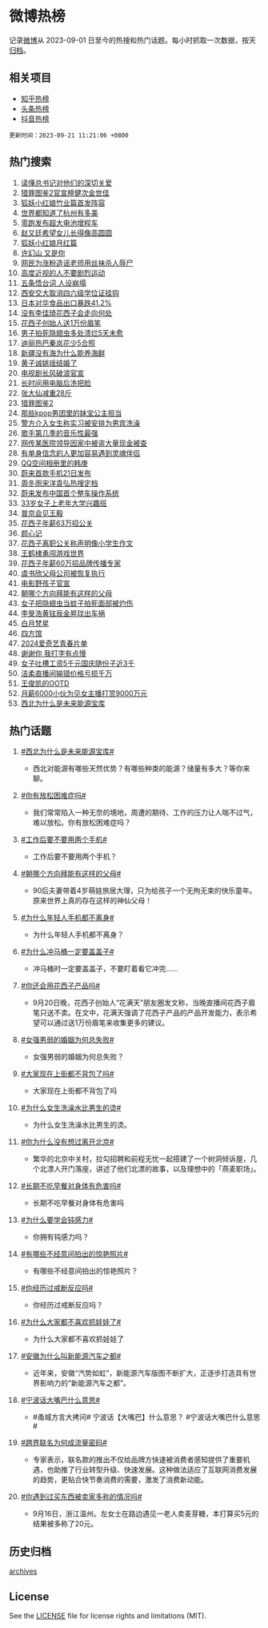 # 微博热榜

记录[微博](https://www.weibo.com)从 2023-09-01 日至今的热搜和热门话题。每小时抓取一次数据，按天[归档](archives)。

## 相关项目

- [知乎热榜](https://github.com/hotarchive/zhihu)
- [头条热榜](https://github.com/hotarchive/toutiao)
- [抖音热榜](https://github.com/hotarchive/douyin)


`更新时间：2023-09-21 11:21:06 +0800`

## 热门搜索

1. [读懂总书记对他们的深切关爱](https://m.weibo.cn/search?containerid=100103type%3D1%26t%3D10%26q%3D%23%E8%AF%BB%E6%87%82%E6%80%BB%E4%B9%A6%E8%AE%B0%E5%AF%B9%E4%BB%96%E4%BB%AC%E7%9A%84%E6%B7%B1%E5%88%87%E5%85%B3%E7%88%B1%23&stream_entry_id=51&isnewpage=1&extparam=seat%3D1%26c_type%3D51%26filter_type%3Drealtimehot%26pos%3D0%26stream_entry_id%3D51%26q%3D%2523%25E8%25AF%25BB%25E6%2587%2582%25E6%2580%25BB%25E4%25B9%25A6%25E8%25AE%25B0%25E5%25AF%25B9%25E4%25BB%2596%25E4%25BB%25AC%25E7%259A%2584%25E6%25B7%25B1%25E5%2588%2587%25E5%2585%25B3%25E7%2588%25B1%2523%26dgr%3D0%26cate%3D10103%26display_time%3D1695266465%26pre_seqid%3D16952664652370639509)
1. [猎罪图鉴2官宣檀健次金世佳](https://m.weibo.cn/search?containerid=100103type%3D1%26t%3D10%26q%3D%23%E7%8C%8E%E7%BD%AA%E5%9B%BE%E9%89%B42%E5%AE%98%E5%AE%A3%E6%AA%80%E5%81%A5%E6%AC%A1%E9%87%91%E4%B8%96%E4%BD%B3%23&stream_entry_id=31&isnewpage=1&extparam=seat%3D1%26c_type%3D31%26flag%3D1%26pos%3D0%26cate%3D5001%26q%3D%2523%25E7%258C%258E%25E7%25BD%25AA%25E5%259B%25BE%25E9%2589%25B42%25E5%25AE%2598%25E5%25AE%25A3%25E6%25AA%2580%25E5%2581%25A5%25E6%25AC%25A1%25E9%2587%2591%25E4%25B8%2596%25E4%25BD%25B3%2523%26dgr%3D0%26realpos%3D1%26lcate%3D5001%26stream_entry_id%3D31%26band_rank%3D1%26filter_type%3Drealtimehot%26display_time%3D1695266465%26pre_seqid%3D16952664652370639509)
1. [狐妖小红娘竹业篇首发阵容](https://m.weibo.cn/search?containerid=100103type%3D1%26t%3D10%26q%3D%23%E7%8B%90%E5%A6%96%E5%B0%8F%E7%BA%A2%E5%A8%98%E7%AB%B9%E4%B8%9A%E7%AF%87%E9%A6%96%E5%8F%91%E9%98%B5%E5%AE%B9%23&stream_entry_id=31&isnewpage=1&extparam=seat%3D1%26c_type%3D31%26flag%3D1%26pos%3D1%26cate%3D5001%26q%3D%2523%25E7%258B%2590%25E5%25A6%2596%25E5%25B0%258F%25E7%25BA%25A2%25E5%25A8%2598%25E7%25AB%25B9%25E4%25B8%259A%25E7%25AF%2587%25E9%25A6%2596%25E5%258F%2591%25E9%2598%25B5%25E5%25AE%25B9%2523%26dgr%3D0%26realpos%3D2%26lcate%3D5001%26stream_entry_id%3D31%26band_rank%3D2%26filter_type%3Drealtimehot%26display_time%3D1695266465%26pre_seqid%3D16952664652370639509)
1. [世界都知道了杭州有多美](https://m.weibo.cn/search?containerid=100103type%3D1%26t%3D10%26q%3D%23%E4%B8%96%E7%95%8C%E9%83%BD%E7%9F%A5%E9%81%93%E4%BA%86%E6%9D%AD%E5%B7%9E%E6%9C%89%E5%A4%9A%E7%BE%8E%23&stream_entry_id=31&isnewpage=1&extparam=seat%3D1%26c_type%3D31%26flag%3D0%26pos%3D2%26cate%3D5001%26q%3D%2523%25E4%25B8%2596%25E7%2595%258C%25E9%2583%25BD%25E7%259F%25A5%25E9%2581%2593%25E4%25BA%2586%25E6%259D%25AD%25E5%25B7%259E%25E6%259C%2589%25E5%25A4%259A%25E7%25BE%258E%2523%26dgr%3D0%26realpos%3D3%26lcate%3D5001%26stream_entry_id%3D31%26band_rank%3D3%26filter_type%3Drealtimehot%26display_time%3D1695266465%26pre_seqid%3D16952664652370639509)
1. [零跑发布超大电池增程车](https://m.weibo.cn/search?containerid=100103type%3D1%26t%3D10%26q%3D%23%E9%9B%B6%E8%B7%91%E5%8F%91%E5%B8%83%E8%B6%85%E5%A4%A7%E7%94%B5%E6%B1%A0%E5%A2%9E%E7%A8%8B%E8%BD%A6%23&stream_entry_id=31&isnewpage=1&extparam=seat%3D1%26c_type%3D31%26filter_type%3Drealtimehot%26pos%3D3%26cate%3D5001%26q%3D%2523%25E9%259B%25B6%25E8%25B7%2591%25E5%258F%2591%25E5%25B8%2583%25E8%25B6%2585%25E5%25A4%25A7%25E7%2594%25B5%25E6%25B1%25A0%25E5%25A2%259E%25E7%25A8%258B%25E8%25BD%25A6%2523%26dgr%3D0%26adid%3D204395%26is_ad_pos%3D1%26topic_ad%3D1%26stream_entry_id%3D31%26band_rank%3D4%26lcate%3D5001%26display_time%3D1695266465%26pre_seqid%3D16952664652370639509)
1. [赵又廷希望女儿长得像高圆圆](https://m.weibo.cn/search?containerid=100103type%3D1%26t%3D10%26q%3D%23%E8%B5%B5%E5%8F%88%E5%BB%B7%E5%B8%8C%E6%9C%9B%E5%A5%B3%E5%84%BF%E9%95%BF%E5%BE%97%E5%83%8F%E9%AB%98%E5%9C%86%E5%9C%86%23&stream_entry_id=31&isnewpage=1&extparam=seat%3D1%26c_type%3D31%26flag%3D2%26pos%3D4%26cate%3D5001%26q%3D%2523%25E8%25B5%25B5%25E5%258F%2588%25E5%25BB%25B7%25E5%25B8%258C%25E6%259C%259B%25E5%25A5%25B3%25E5%2584%25BF%25E9%2595%25BF%25E5%25BE%2597%25E5%2583%258F%25E9%25AB%2598%25E5%259C%2586%25E5%259C%2586%2523%26dgr%3D0%26realpos%3D4%26lcate%3D5001%26stream_entry_id%3D31%26band_rank%3D4%26filter_type%3Drealtimehot%26display_time%3D1695266465%26pre_seqid%3D16952664652370639509)
1. [狐妖小红娘月红篇](https://m.weibo.cn/search?containerid=100103type%3D1%26t%3D10%26q%3D%E7%8B%90%E5%A6%96%E5%B0%8F%E7%BA%A2%E5%A8%98%E6%9C%88%E7%BA%A2%E7%AF%87&stream_entry_id=31&isnewpage=1&extparam=seat%3D1%26c_type%3D31%26flag%3D1%26pos%3D5%26cate%3D5001%26q%3D%25E7%258B%2590%25E5%25A6%2596%25E5%25B0%258F%25E7%25BA%25A2%25E5%25A8%2598%25E6%259C%2588%25E7%25BA%25A2%25E7%25AF%2587%26dgr%3D0%26realpos%3D5%26lcate%3D5001%26stream_entry_id%3D31%26band_rank%3D5%26filter_type%3Drealtimehot%26display_time%3D1695266465%26pre_seqid%3D16952664652370639509)
1. [许幻山 又是你](https://m.weibo.cn/search?containerid=100103type%3D1%26t%3D10%26q%3D%E8%AE%B8%E5%B9%BB%E5%B1%B1+%E5%8F%88%E6%98%AF%E4%BD%A0&stream_entry_id=31&isnewpage=1&extparam=seat%3D1%26c_type%3D31%26flag%3D2%26pos%3D6%26cate%3D5001%26q%3D%25E8%25AE%25B8%25E5%25B9%25BB%25E5%25B1%25B1%2520%25E5%258F%2588%25E6%2598%25AF%25E4%25BD%25A0%26dgr%3D0%26realpos%3D6%26lcate%3D5001%26stream_entry_id%3D31%26band_rank%3D6%26filter_type%3Drealtimehot%26display_time%3D1695266465%26pre_seqid%3D16952664652370639509)
1. [网民为涨粉造谣老师用丝袜杀人辱尸](https://m.weibo.cn/search?containerid=100103type%3D1%26t%3D10%26q%3D%23%E7%BD%91%E6%B0%91%E4%B8%BA%E6%B6%A8%E7%B2%89%E9%80%A0%E8%B0%A3%E8%80%81%E5%B8%88%E7%94%A8%E4%B8%9D%E8%A2%9C%E6%9D%80%E4%BA%BA%E8%BE%B1%E5%B0%B8%23&stream_entry_id=31&isnewpage=1&extparam=seat%3D1%26c_type%3D31%26filter_type%3Drealtimehot%26pos%3D7%26cate%3D5001%26q%3D%2523%25E7%25BD%2591%25E6%25B0%2591%25E4%25B8%25BA%25E6%25B6%25A8%25E7%25B2%2589%25E9%2580%25A0%25E8%25B0%25A3%25E8%2580%2581%25E5%25B8%2588%25E7%2594%25A8%25E4%25B8%259D%25E8%25A2%259C%25E6%259D%2580%25E4%25BA%25BA%25E8%25BE%25B1%25E5%25B0%25B8%2523%26dgr%3D0%26adid%3D204477%26is_ad_pos%3D1%26stream_entry_id%3D31%26band_rank%3D7%26lcate%3D5001%26display_time%3D1695266465%26pre_seqid%3D16952664652370639509)
1. [高度近视的人不要剧烈运动](https://m.weibo.cn/search?containerid=100103type%3D1%26t%3D10%26q%3D%23%E9%AB%98%E5%BA%A6%E8%BF%91%E8%A7%86%E7%9A%84%E4%BA%BA%E4%B8%8D%E8%A6%81%E5%89%A7%E7%83%88%E8%BF%90%E5%8A%A8%23&stream_entry_id=31&isnewpage=1&extparam=seat%3D1%26c_type%3D31%26flag%3D0%26pos%3D8%26cate%3D5001%26q%3D%2523%25E9%25AB%2598%25E5%25BA%25A6%25E8%25BF%2591%25E8%25A7%2586%25E7%259A%2584%25E4%25BA%25BA%25E4%25B8%258D%25E8%25A6%2581%25E5%2589%25A7%25E7%2583%2588%25E8%25BF%2590%25E5%258A%25A8%2523%26dgr%3D0%26realpos%3D7%26lcate%3D5001%26stream_entry_id%3D31%26band_rank%3D7%26filter_type%3Drealtimehot%26display_time%3D1695266465%26pre_seqid%3D16952664652370639509)
1. [五条悟台词 人设崩塌](https://m.weibo.cn/search?containerid=100103type%3D1%26t%3D10%26q%3D%E4%BA%94%E6%9D%A1%E6%82%9F%E5%8F%B0%E8%AF%8D+%E4%BA%BA%E8%AE%BE%E5%B4%A9%E5%A1%8C&stream_entry_id=31&isnewpage=1&extparam=seat%3D1%26c_type%3D31%26flag%3D1%26pos%3D9%26cate%3D5001%26q%3D%25E4%25BA%2594%25E6%259D%25A1%25E6%2582%259F%25E5%258F%25B0%25E8%25AF%258D%2520%25E4%25BA%25BA%25E8%25AE%25BE%25E5%25B4%25A9%25E5%25A1%258C%26dgr%3D0%26realpos%3D8%26lcate%3D5001%26stream_entry_id%3D31%26band_rank%3D8%26filter_type%3Drealtimehot%26display_time%3D1695266465%26pre_seqid%3D16952664652370639509)
1. [西安交大取消四六级学位证挂钩](https://m.weibo.cn/search?containerid=100103type%3D1%26t%3D10%26q%3D%23%E8%A5%BF%E5%AE%89%E4%BA%A4%E5%A4%A7%E5%8F%96%E6%B6%88%E5%9B%9B%E5%85%AD%E7%BA%A7%E5%AD%A6%E4%BD%8D%E8%AF%81%E6%8C%82%E9%92%A9%23&stream_entry_id=31&isnewpage=1&extparam=seat%3D1%26c_type%3D31%26flag%3D2%26pos%3D10%26cate%3D5001%26q%3D%2523%25E8%25A5%25BF%25E5%25AE%2589%25E4%25BA%25A4%25E5%25A4%25A7%25E5%258F%2596%25E6%25B6%2588%25E5%259B%259B%25E5%2585%25AD%25E7%25BA%25A7%25E5%25AD%25A6%25E4%25BD%258D%25E8%25AF%2581%25E6%258C%2582%25E9%2592%25A9%2523%26dgr%3D0%26realpos%3D9%26lcate%3D5001%26stream_entry_id%3D31%26band_rank%3D9%26filter_type%3Drealtimehot%26display_time%3D1695266465%26pre_seqid%3D16952664652370639509)
1. [日本对华食品出口暴跌41.2%](https://m.weibo.cn/search?containerid=100103type%3D1%26t%3D10%26q%3D%23%E6%97%A5%E6%9C%AC%E5%AF%B9%E5%8D%8E%E9%A3%9F%E5%93%81%E5%87%BA%E5%8F%A3%E6%9A%B4%E8%B7%8C41.2%25%23&stream_entry_id=31&isnewpage=1&extparam=seat%3D1%26c_type%3D31%26flag%3D0%26pos%3D11%26cate%3D5001%26q%3D%2523%25E6%2597%25A5%25E6%259C%25AC%25E5%25AF%25B9%25E5%258D%258E%25E9%25A3%259F%25E5%2593%2581%25E5%2587%25BA%25E5%258F%25A3%25E6%259A%25B4%25E8%25B7%258C41.2%2525%2523%26dgr%3D0%26realpos%3D10%26lcate%3D5001%26stream_entry_id%3D31%26band_rank%3D10%26filter_type%3Drealtimehot%26display_time%3D1695266465%26pre_seqid%3D16952664652370639509)
1. [没有李佳琦花西子会走向何处](https://m.weibo.cn/search?containerid=100103type%3D1%26t%3D10%26q%3D%23%E6%B2%A1%E6%9C%89%E6%9D%8E%E4%BD%B3%E7%90%A6%E8%8A%B1%E8%A5%BF%E5%AD%90%E4%BC%9A%E8%B5%B0%E5%90%91%E4%BD%95%E5%A4%84%23&stream_entry_id=31&isnewpage=1&extparam=seat%3D1%26c_type%3D31%26flag%3D1%26pos%3D12%26cate%3D5001%26q%3D%2523%25E6%25B2%25A1%25E6%259C%2589%25E6%259D%258E%25E4%25BD%25B3%25E7%2590%25A6%25E8%258A%25B1%25E8%25A5%25BF%25E5%25AD%2590%25E4%25BC%259A%25E8%25B5%25B0%25E5%2590%2591%25E4%25BD%2595%25E5%25A4%2584%2523%26dgr%3D0%26realpos%3D11%26lcate%3D5001%26stream_entry_id%3D31%26band_rank%3D11%26filter_type%3Drealtimehot%26display_time%3D1695266465%26pre_seqid%3D16952664652370639509)
1. [花西子创始人送1万份眉笔](https://m.weibo.cn/search?containerid=100103type%3D1%26t%3D10%26q%3D%23%E8%8A%B1%E8%A5%BF%E5%AD%90%E5%88%9B%E5%A7%8B%E4%BA%BA%E9%80%811%E4%B8%87%E4%BB%BD%E7%9C%89%E7%AC%94%23&stream_entry_id=31&isnewpage=1&extparam=seat%3D1%26c_type%3D31%26flag%3D2%26pos%3D13%26cate%3D5001%26q%3D%2523%25E8%258A%25B1%25E8%25A5%25BF%25E5%25AD%2590%25E5%2588%259B%25E5%25A7%258B%25E4%25BA%25BA%25E9%2580%25811%25E4%25B8%2587%25E4%25BB%25BD%25E7%259C%2589%25E7%25AC%2594%2523%26dgr%3D0%26realpos%3D12%26lcate%3D5001%26stream_entry_id%3D31%26band_rank%3D12%26filter_type%3Drealtimehot%26display_time%3D1695266465%26pre_seqid%3D16952664652370639509)
1. [男子拍死隐翅虫多处溃烂5天未愈](https://m.weibo.cn/search?containerid=100103type%3D1%26t%3D10%26q%3D%23%E7%94%B7%E5%AD%90%E6%8B%8D%E6%AD%BB%E9%9A%90%E7%BF%85%E8%99%AB%E5%A4%9A%E5%A4%84%E6%BA%83%E7%83%825%E5%A4%A9%E6%9C%AA%E6%84%88%23&stream_entry_id=31&isnewpage=1&extparam=seat%3D1%26c_type%3D31%26flag%3D1%26pos%3D14%26cate%3D5001%26q%3D%2523%25E7%2594%25B7%25E5%25AD%2590%25E6%258B%258D%25E6%25AD%25BB%25E9%259A%2590%25E7%25BF%2585%25E8%2599%25AB%25E5%25A4%259A%25E5%25A4%2584%25E6%25BA%2583%25E7%2583%25825%25E5%25A4%25A9%25E6%259C%25AA%25E6%2584%2588%2523%26dgr%3D0%26realpos%3D13%26lcate%3D5001%26stream_entry_id%3D31%26band_rank%3D13%26filter_type%3Drealtimehot%26display_time%3D1695266465%26pre_seqid%3D16952664652370639509)
1. [迪丽热巴秦岚花少5合照](https://m.weibo.cn/search?containerid=100103type%3D1%26t%3D10%26q%3D%23%E8%BF%AA%E4%B8%BD%E7%83%AD%E5%B7%B4%E7%A7%A6%E5%B2%9A%E8%8A%B1%E5%B0%915%E5%90%88%E7%85%A7%23&stream_entry_id=31&isnewpage=1&extparam=seat%3D1%26c_type%3D31%26flag%3D1%26pos%3D15%26cate%3D5001%26q%3D%2523%25E8%25BF%25AA%25E4%25B8%25BD%25E7%2583%25AD%25E5%25B7%25B4%25E7%25A7%25A6%25E5%25B2%259A%25E8%258A%25B1%25E5%25B0%25915%25E5%2590%2588%25E7%2585%25A7%2523%26dgr%3D0%26realpos%3D14%26lcate%3D5001%26stream_entry_id%3D31%26band_rank%3D14%26filter_type%3Drealtimehot%26display_time%3D1695266465%26pre_seqid%3D16952664652370639509)
1. [新疆没有海为什么能养海鲜](https://m.weibo.cn/search?containerid=100103type%3D1%26t%3D10%26q%3D%23%E6%96%B0%E7%96%86%E6%B2%A1%E6%9C%89%E6%B5%B7%E4%B8%BA%E4%BB%80%E4%B9%88%E8%83%BD%E5%85%BB%E6%B5%B7%E9%B2%9C%23&stream_entry_id=31&isnewpage=1&extparam=seat%3D1%26c_type%3D31%26flag%3D0%26pos%3D16%26cate%3D5001%26q%3D%2523%25E6%2596%25B0%25E7%2596%2586%25E6%25B2%25A1%25E6%259C%2589%25E6%25B5%25B7%25E4%25B8%25BA%25E4%25BB%2580%25E4%25B9%2588%25E8%2583%25BD%25E5%2585%25BB%25E6%25B5%25B7%25E9%25B2%259C%2523%26dgr%3D0%26realpos%3D15%26lcate%3D5001%26stream_entry_id%3D31%26band_rank%3D15%26filter_type%3Drealtimehot%26display_time%3D1695266465%26pre_seqid%3D16952664652370639509)
1. [黄子诚姚瑶结婚了](https://m.weibo.cn/search?containerid=100103type%3D1%26t%3D10%26q%3D%23%E9%BB%84%E5%AD%90%E8%AF%9A%E5%A7%9A%E7%91%B6%E7%BB%93%E5%A9%9A%E4%BA%86%23&stream_entry_id=31&isnewpage=1&extparam=seat%3D1%26c_type%3D31%26flag%3D1%26pos%3D17%26cate%3D5001%26q%3D%2523%25E9%25BB%2584%25E5%25AD%2590%25E8%25AF%259A%25E5%25A7%259A%25E7%2591%25B6%25E7%25BB%2593%25E5%25A9%259A%25E4%25BA%2586%2523%26dgr%3D0%26realpos%3D16%26lcate%3D5001%26stream_entry_id%3D31%26band_rank%3D16%26filter_type%3Drealtimehot%26display_time%3D1695266465%26pre_seqid%3D16952664652370639509)
1. [电视剧长风破浪官宣](https://m.weibo.cn/search?containerid=100103type%3D1%26t%3D10%26q%3D%23%E7%94%B5%E8%A7%86%E5%89%A7%E9%95%BF%E9%A3%8E%E7%A0%B4%E6%B5%AA%E5%AE%98%E5%AE%A3%23&stream_entry_id=31&isnewpage=1&extparam=seat%3D1%26c_type%3D31%26flag%3D1%26pos%3D18%26cate%3D5001%26q%3D%2523%25E7%2594%25B5%25E8%25A7%2586%25E5%2589%25A7%25E9%2595%25BF%25E9%25A3%258E%25E7%25A0%25B4%25E6%25B5%25AA%25E5%25AE%2598%25E5%25AE%25A3%2523%26dgr%3D0%26realpos%3D17%26lcate%3D5001%26stream_entry_id%3D31%26band_rank%3D17%26filter_type%3Drealtimehot%26display_time%3D1695266465%26pre_seqid%3D16952664652370639509)
1. [长时间用电脑后洗把脸](https://m.weibo.cn/search?containerid=100103type%3D1%26t%3D10%26q%3D%23%E9%95%BF%E6%97%B6%E9%97%B4%E7%94%A8%E7%94%B5%E8%84%91%E5%90%8E%E6%B4%97%E6%8A%8A%E8%84%B8%23&stream_entry_id=31&isnewpage=1&extparam=seat%3D1%26c_type%3D31%26flag%3D1%26pos%3D19%26cate%3D5001%26q%3D%2523%25E9%2595%25BF%25E6%2597%25B6%25E9%2597%25B4%25E7%2594%25A8%25E7%2594%25B5%25E8%2584%2591%25E5%2590%258E%25E6%25B4%2597%25E6%258A%258A%25E8%2584%25B8%2523%26dgr%3D0%26realpos%3D18%26lcate%3D5001%26stream_entry_id%3D31%26band_rank%3D18%26filter_type%3Drealtimehot%26display_time%3D1695266465%26pre_seqid%3D16952664652370639509)
1. [张大仙减重28斤](https://m.weibo.cn/search?containerid=100103type%3D1%26t%3D10%26q%3D%E5%BC%A0%E5%A4%A7%E4%BB%99%E5%87%8F%E9%87%8D28%E6%96%A4&stream_entry_id=31&isnewpage=1&extparam=seat%3D1%26c_type%3D31%26flag%3D1%26pos%3D20%26cate%3D5001%26q%3D%25E5%25BC%25A0%25E5%25A4%25A7%25E4%25BB%2599%25E5%2587%258F%25E9%2587%258D28%25E6%2596%25A4%26dgr%3D0%26realpos%3D19%26lcate%3D5001%26stream_entry_id%3D31%26band_rank%3D19%26filter_type%3Drealtimehot%26display_time%3D1695266465%26pre_seqid%3D16952664652370639509)
1. [猎罪图鉴2](https://m.weibo.cn/search?containerid=100103type%3D1%26t%3D10%26q%3D%E7%8C%8E%E7%BD%AA%E5%9B%BE%E9%89%B42&stream_entry_id=31&isnewpage=1&extparam=seat%3D1%26c_type%3D31%26flag%3D1%26pos%3D21%26cate%3D5001%26q%3D%25E7%258C%258E%25E7%25BD%25AA%25E5%259B%25BE%25E9%2589%25B42%26dgr%3D0%26realpos%3D20%26lcate%3D5001%26stream_entry_id%3D31%26band_rank%3D20%26filter_type%3Drealtimehot%26display_time%3D1695266465%26pre_seqid%3D16952664652370639509)
1. [那些kpop男团里的妹宝公主担当](https://m.weibo.cn/search?containerid=100103type%3D1%26t%3D10%26q%3D%E9%82%A3%E4%BA%9Bkpop%E7%94%B7%E5%9B%A2%E9%87%8C%E7%9A%84%E5%A6%B9%E5%AE%9D%E5%85%AC%E4%B8%BB%E6%8B%85%E5%BD%93&stream_entry_id=31&isnewpage=1&extparam=seat%3D1%26c_type%3D31%26flag%3D1%26pos%3D22%26cate%3D5001%26q%3D%25E9%2582%25A3%25E4%25BA%259Bkpop%25E7%2594%25B7%25E5%259B%25A2%25E9%2587%258C%25E7%259A%2584%25E5%25A6%25B9%25E5%25AE%259D%25E5%2585%25AC%25E4%25B8%25BB%25E6%258B%2585%25E5%25BD%2593%26dgr%3D0%26realpos%3D21%26lcate%3D5001%26stream_entry_id%3D31%26band_rank%3D21%26filter_type%3Drealtimehot%26display_time%3D1695266465%26pre_seqid%3D16952664652370639509)
1. [警方介入女生称实习被安排为男宾洗澡](https://m.weibo.cn/search?containerid=100103type%3D1%26t%3D10%26q%3D%23%E8%AD%A6%E6%96%B9%E4%BB%8B%E5%85%A5%E5%A5%B3%E7%94%9F%E7%A7%B0%E5%AE%9E%E4%B9%A0%E8%A2%AB%E5%AE%89%E6%8E%92%E4%B8%BA%E7%94%B7%E5%AE%BE%E6%B4%97%E6%BE%A1%23&stream_entry_id=31&isnewpage=1&extparam=seat%3D1%26c_type%3D31%26flag%3D0%26pos%3D23%26cate%3D5001%26q%3D%2523%25E8%25AD%25A6%25E6%2596%25B9%25E4%25BB%258B%25E5%2585%25A5%25E5%25A5%25B3%25E7%2594%259F%25E7%25A7%25B0%25E5%25AE%259E%25E4%25B9%25A0%25E8%25A2%25AB%25E5%25AE%2589%25E6%258E%2592%25E4%25B8%25BA%25E7%2594%25B7%25E5%25AE%25BE%25E6%25B4%2597%25E6%25BE%25A1%2523%26dgr%3D0%26realpos%3D22%26lcate%3D5001%26stream_entry_id%3D31%26band_rank%3D22%26filter_type%3Drealtimehot%26display_time%3D1695266465%26pre_seqid%3D16952664652370639509)
1. [歌手第几季的音乐性最强](https://m.weibo.cn/search?containerid=100103type%3D1%26t%3D10%26q%3D%E6%AD%8C%E6%89%8B%E7%AC%AC%E5%87%A0%E5%AD%A3%E7%9A%84%E9%9F%B3%E4%B9%90%E6%80%A7%E6%9C%80%E5%BC%BA&stream_entry_id=31&isnewpage=1&extparam=seat%3D1%26c_type%3D31%26flag%3D1%26pos%3D24%26cate%3D5001%26q%3D%25E6%25AD%258C%25E6%2589%258B%25E7%25AC%25AC%25E5%2587%25A0%25E5%25AD%25A3%25E7%259A%2584%25E9%259F%25B3%25E4%25B9%2590%25E6%2580%25A7%25E6%259C%2580%25E5%25BC%25BA%26dgr%3D0%26realpos%3D23%26lcate%3D5001%26stream_entry_id%3D31%26band_rank%3D23%26filter_type%3Drealtimehot%26display_time%3D1695266465%26pre_seqid%3D16952664652370639509)
1. [网传某医院领导因家中被盗大量现金被查](https://m.weibo.cn/search?containerid=100103type%3D1%26t%3D10%26q%3D%23%E7%BD%91%E4%BC%A0%E6%9F%90%E5%8C%BB%E9%99%A2%E9%A2%86%E5%AF%BC%E5%9B%A0%E5%AE%B6%E4%B8%AD%E8%A2%AB%E7%9B%97%E5%A4%A7%E9%87%8F%E7%8E%B0%E9%87%91%E8%A2%AB%E6%9F%A5%23&stream_entry_id=31&isnewpage=1&extparam=seat%3D1%26c_type%3D31%26flag%3D1%26pos%3D25%26cate%3D5001%26q%3D%2523%25E7%25BD%2591%25E4%25BC%25A0%25E6%259F%2590%25E5%258C%25BB%25E9%2599%25A2%25E9%25A2%2586%25E5%25AF%25BC%25E5%259B%25A0%25E5%25AE%25B6%25E4%25B8%25AD%25E8%25A2%25AB%25E7%259B%2597%25E5%25A4%25A7%25E9%2587%258F%25E7%258E%25B0%25E9%2587%2591%25E8%25A2%25AB%25E6%259F%25A5%2523%26dgr%3D0%26realpos%3D24%26lcate%3D5001%26stream_entry_id%3D31%26band_rank%3D24%26filter_type%3Drealtimehot%26display_time%3D1695266465%26pre_seqid%3D16952664652370639509)
1. [有单身信念的人更加容易遇到灵魂伴侣](https://m.weibo.cn/search?containerid=100103type%3D1%26t%3D10%26q%3D%23%E6%9C%89%E5%8D%95%E8%BA%AB%E4%BF%A1%E5%BF%B5%E7%9A%84%E4%BA%BA%E6%9B%B4%E5%8A%A0%E5%AE%B9%E6%98%93%E9%81%87%E5%88%B0%E7%81%B5%E9%AD%82%E4%BC%B4%E4%BE%A3%23&stream_entry_id=31&isnewpage=1&extparam=seat%3D1%26c_type%3D31%26flag%3D1%26pos%3D26%26cate%3D5001%26q%3D%2523%25E6%259C%2589%25E5%258D%2595%25E8%25BA%25AB%25E4%25BF%25A1%25E5%25BF%25B5%25E7%259A%2584%25E4%25BA%25BA%25E6%259B%25B4%25E5%258A%25A0%25E5%25AE%25B9%25E6%2598%2593%25E9%2581%2587%25E5%2588%25B0%25E7%2581%25B5%25E9%25AD%2582%25E4%25BC%25B4%25E4%25BE%25A3%2523%26dgr%3D0%26realpos%3D25%26lcate%3D5001%26stream_entry_id%3D31%26band_rank%3D25%26filter_type%3Drealtimehot%26display_time%3D1695266465%26pre_seqid%3D16952664652370639509)
1. [QQ空间相册里的韩庚](https://m.weibo.cn/search?containerid=100103type%3D1%26t%3D10%26q%3D%23QQ%E7%A9%BA%E9%97%B4%E7%9B%B8%E5%86%8C%E9%87%8C%E7%9A%84%E9%9F%A9%E5%BA%9A%23&stream_entry_id=31&isnewpage=1&extparam=seat%3D1%26c_type%3D31%26flag%3D1%26pos%3D27%26cate%3D5001%26q%3D%2523QQ%25E7%25A9%25BA%25E9%2597%25B4%25E7%259B%25B8%25E5%2586%258C%25E9%2587%258C%25E7%259A%2584%25E9%259F%25A9%25E5%25BA%259A%2523%26dgr%3D0%26realpos%3D26%26lcate%3D5001%26stream_entry_id%3D31%26band_rank%3D26%26filter_type%3Drealtimehot%26display_time%3D1695266465%26pre_seqid%3D16952664652370639509)
1. [蔚来首款手机21日发布](https://m.weibo.cn/search?containerid=100103type%3D1%26t%3D10%26q%3D%23%E8%94%9A%E6%9D%A5%E9%A6%96%E6%AC%BE%E6%89%8B%E6%9C%BA21%E6%97%A5%E5%8F%91%E5%B8%83%23&stream_entry_id=31&isnewpage=1&extparam=seat%3D1%26c_type%3D31%26flag%3D1%26pos%3D28%26cate%3D5001%26q%3D%2523%25E8%2594%259A%25E6%259D%25A5%25E9%25A6%2596%25E6%25AC%25BE%25E6%2589%258B%25E6%259C%25BA21%25E6%2597%25A5%25E5%258F%2591%25E5%25B8%2583%2523%26dgr%3D0%26realpos%3D27%26lcate%3D5001%26stream_entry_id%3D31%26band_rank%3D27%26filter_type%3Drealtimehot%26display_time%3D1695266465%26pre_seqid%3D16952664652370639509)
1. [周冬雨宋洋袁弘热搜定档](https://m.weibo.cn/search?containerid=100103type%3D1%26t%3D10%26q%3D%23%E5%91%A8%E5%86%AC%E9%9B%A8%E5%AE%8B%E6%B4%8B%E8%A2%81%E5%BC%98%E7%83%AD%E6%90%9C%E5%AE%9A%E6%A1%A3%23&stream_entry_id=31&isnewpage=1&extparam=seat%3D1%26c_type%3D31%26flag%3D1%26pos%3D29%26cate%3D5001%26q%3D%2523%25E5%2591%25A8%25E5%2586%25AC%25E9%259B%25A8%25E5%25AE%258B%25E6%25B4%258B%25E8%25A2%2581%25E5%25BC%2598%25E7%2583%25AD%25E6%2590%259C%25E5%25AE%259A%25E6%25A1%25A3%2523%26dgr%3D0%26realpos%3D28%26lcate%3D5001%26stream_entry_id%3D31%26band_rank%3D28%26filter_type%3Drealtimehot%26display_time%3D1695266465%26pre_seqid%3D16952664652370639509)
1. [蔚来发布中国首个整车操作系统](https://m.weibo.cn/search?containerid=100103type%3D1%26t%3D10%26q%3D%23%E8%94%9A%E6%9D%A5%E5%8F%91%E5%B8%83%E4%B8%AD%E5%9B%BD%E9%A6%96%E4%B8%AA%E6%95%B4%E8%BD%A6%E6%93%8D%E4%BD%9C%E7%B3%BB%E7%BB%9F%23&stream_entry_id=31&isnewpage=1&extparam=seat%3D1%26c_type%3D31%26flag%3D0%26pos%3D30%26cate%3D5001%26q%3D%2523%25E8%2594%259A%25E6%259D%25A5%25E5%258F%2591%25E5%25B8%2583%25E4%25B8%25AD%25E5%259B%25BD%25E9%25A6%2596%25E4%25B8%25AA%25E6%2595%25B4%25E8%25BD%25A6%25E6%2593%258D%25E4%25BD%259C%25E7%25B3%25BB%25E7%25BB%259F%2523%26dgr%3D0%26adid%3D204479%26realpos%3D29%26lcate%3D5001%26stream_entry_id%3D31%26band_rank%3D29%26filter_type%3Drealtimehot%26display_time%3D1695266465%26pre_seqid%3D16952664652370639509)
1. [33岁女子上老年大学兴趣班](https://m.weibo.cn/search?containerid=100103type%3D1%26t%3D10%26q%3D%2333%E5%B2%81%E5%A5%B3%E5%AD%90%E4%B8%8A%E8%80%81%E5%B9%B4%E5%A4%A7%E5%AD%A6%E5%85%B4%E8%B6%A3%E7%8F%AD%23&stream_entry_id=31&isnewpage=1&extparam=seat%3D1%26c_type%3D31%26flag%3D32768%26pos%3D31%26cate%3D5001%26q%3D%252333%25E5%25B2%2581%25E5%25A5%25B3%25E5%25AD%2590%25E4%25B8%258A%25E8%2580%2581%25E5%25B9%25B4%25E5%25A4%25A7%25E5%25AD%25A6%25E5%2585%25B4%25E8%25B6%25A3%25E7%258F%25AD%2523%26dgr%3D0%26realpos%3D30%26lcate%3D5001%26stream_entry_id%3D31%26band_rank%3D30%26filter_type%3Drealtimehot%26display_time%3D1695266465%26pre_seqid%3D16952664652370639509)
1. [普京会见王毅](https://m.weibo.cn/search?containerid=100103type%3D1%26t%3D10%26q%3D%23%E6%99%AE%E4%BA%AC%E4%BC%9A%E8%A7%81%E7%8E%8B%E6%AF%85%23&stream_entry_id=31&isnewpage=1&extparam=seat%3D1%26c_type%3D31%26flag%3D0%26pos%3D32%26cate%3D5001%26q%3D%2523%25E6%2599%25AE%25E4%25BA%25AC%25E4%25BC%259A%25E8%25A7%2581%25E7%258E%258B%25E6%25AF%2585%2523%26dgr%3D0%26realpos%3D31%26lcate%3D5001%26stream_entry_id%3D31%26band_rank%3D31%26filter_type%3Drealtimehot%26display_time%3D1695266465%26pre_seqid%3D16952664652370639509)
1. [花西子年薪63万招公关](https://m.weibo.cn/search?containerid=100103type%3D1%26t%3D10%26q%3D%23%E8%8A%B1%E8%A5%BF%E5%AD%90%E5%B9%B4%E8%96%AA63%E4%B8%87%E6%8B%9B%E5%85%AC%E5%85%B3%23&stream_entry_id=31&isnewpage=1&extparam=seat%3D1%26c_type%3D31%26flag%3D0%26pos%3D33%26cate%3D5001%26q%3D%2523%25E8%258A%25B1%25E8%25A5%25BF%25E5%25AD%2590%25E5%25B9%25B4%25E8%2596%25AA63%25E4%25B8%2587%25E6%258B%259B%25E5%2585%25AC%25E5%2585%25B3%2523%26dgr%3D0%26realpos%3D32%26lcate%3D5001%26stream_entry_id%3D31%26band_rank%3D32%26filter_type%3Drealtimehot%26display_time%3D1695266465%26pre_seqid%3D16952664652370639509)
1. [颜心记](https://m.weibo.cn/search?containerid=100103type%3D1%26t%3D10%26q%3D%E9%A2%9C%E5%BF%83%E8%AE%B0&stream_entry_id=31&isnewpage=1&extparam=seat%3D1%26c_type%3D31%26flag%3D1%26pos%3D34%26cate%3D5001%26q%3D%25E9%25A2%259C%25E5%25BF%2583%25E8%25AE%25B0%26dgr%3D0%26realpos%3D33%26lcate%3D5001%26stream_entry_id%3D31%26band_rank%3D33%26filter_type%3Drealtimehot%26display_time%3D1695266465%26pre_seqid%3D16952664652370639509)
1. [花西子离职公关称声明像小学生作文](https://m.weibo.cn/search?containerid=100103type%3D1%26t%3D10%26q%3D%23%E8%8A%B1%E8%A5%BF%E5%AD%90%E7%A6%BB%E8%81%8C%E5%85%AC%E5%85%B3%E7%A7%B0%E5%A3%B0%E6%98%8E%E5%83%8F%E5%B0%8F%E5%AD%A6%E7%94%9F%E4%BD%9C%E6%96%87%23&stream_entry_id=31&isnewpage=1&extparam=seat%3D1%26c_type%3D31%26flag%3D0%26pos%3D35%26cate%3D5001%26q%3D%2523%25E8%258A%25B1%25E8%25A5%25BF%25E5%25AD%2590%25E7%25A6%25BB%25E8%2581%258C%25E5%2585%25AC%25E5%2585%25B3%25E7%25A7%25B0%25E5%25A3%25B0%25E6%2598%258E%25E5%2583%258F%25E5%25B0%258F%25E5%25AD%25A6%25E7%2594%259F%25E4%25BD%259C%25E6%2596%2587%2523%26dgr%3D0%26realpos%3D34%26lcate%3D5001%26stream_entry_id%3D31%26band_rank%3D34%26filter_type%3Drealtimehot%26display_time%3D1695266465%26pre_seqid%3D16952664652370639509)
1. [王鹤棣勇闯游戏世界](https://m.weibo.cn/search?containerid=100103type%3D1%26t%3D10%26q%3D%23%E7%8E%8B%E9%B9%A4%E6%A3%A3%E5%8B%87%E9%97%AF%E6%B8%B8%E6%88%8F%E4%B8%96%E7%95%8C%23&stream_entry_id=31&isnewpage=1&extparam=seat%3D1%26c_type%3D31%26flag%3D0%26pos%3D36%26cate%3D5001%26q%3D%2523%25E7%258E%258B%25E9%25B9%25A4%25E6%25A3%25A3%25E5%258B%2587%25E9%2597%25AF%25E6%25B8%25B8%25E6%2588%258F%25E4%25B8%2596%25E7%2595%258C%2523%26dgr%3D0%26adid%3D204468%26realpos%3D35%26lcate%3D5001%26stream_entry_id%3D31%26band_rank%3D35%26filter_type%3Drealtimehot%26display_time%3D1695266465%26pre_seqid%3D16952664652370639509)
1. [花西子年薪60万招品牌传播专家](https://m.weibo.cn/search?containerid=100103type%3D1%26t%3D10%26q%3D%23%E8%8A%B1%E8%A5%BF%E5%AD%90%E5%B9%B4%E8%96%AA60%E4%B8%87%E6%8B%9B%E5%93%81%E7%89%8C%E4%BC%A0%E6%92%AD%E4%B8%93%E5%AE%B6%23&stream_entry_id=31&isnewpage=1&extparam=seat%3D1%26c_type%3D31%26flag%3D0%26pos%3D37%26cate%3D5001%26q%3D%2523%25E8%258A%25B1%25E8%25A5%25BF%25E5%25AD%2590%25E5%25B9%25B4%25E8%2596%25AA60%25E4%25B8%2587%25E6%258B%259B%25E5%2593%2581%25E7%2589%258C%25E4%25BC%25A0%25E6%2592%25AD%25E4%25B8%2593%25E5%25AE%25B6%2523%26dgr%3D0%26realpos%3D36%26lcate%3D5001%26stream_entry_id%3D31%26band_rank%3D36%26filter_type%3Drealtimehot%26display_time%3D1695266465%26pre_seqid%3D16952664652370639509)
1. [虞书欣父母公司被恢复执行](https://m.weibo.cn/search?containerid=100103type%3D1%26t%3D10%26q%3D%23%E8%99%9E%E4%B9%A6%E6%AC%A3%E7%88%B6%E6%AF%8D%E5%85%AC%E5%8F%B8%E8%A2%AB%E6%81%A2%E5%A4%8D%E6%89%A7%E8%A1%8C%23&stream_entry_id=31&isnewpage=1&extparam=seat%3D1%26c_type%3D31%26flag%3D0%26pos%3D38%26cate%3D5001%26q%3D%2523%25E8%2599%259E%25E4%25B9%25A6%25E6%25AC%25A3%25E7%2588%25B6%25E6%25AF%258D%25E5%2585%25AC%25E5%258F%25B8%25E8%25A2%25AB%25E6%2581%25A2%25E5%25A4%258D%25E6%2589%25A7%25E8%25A1%258C%2523%26dgr%3D0%26realpos%3D37%26lcate%3D5001%26stream_entry_id%3D31%26band_rank%3D37%26filter_type%3Drealtimehot%26display_time%3D1695266465%26pre_seqid%3D16952664652370639509)
1. [电影野孩子官宣](https://m.weibo.cn/search?containerid=100103type%3D1%26t%3D10%26q%3D%23%E7%94%B5%E5%BD%B1%E9%87%8E%E5%AD%A9%E5%AD%90%E5%AE%98%E5%AE%A3%23&stream_entry_id=31&isnewpage=1&extparam=seat%3D1%26c_type%3D31%26flag%3D0%26pos%3D39%26cate%3D5001%26q%3D%2523%25E7%2594%25B5%25E5%25BD%25B1%25E9%2587%258E%25E5%25AD%25A9%25E5%25AD%2590%25E5%25AE%2598%25E5%25AE%25A3%2523%26dgr%3D0%26realpos%3D38%26lcate%3D5001%26stream_entry_id%3D31%26band_rank%3D38%26filter_type%3Drealtimehot%26display_time%3D1695266465%26pre_seqid%3D16952664652370639509)
1. [朝哪个方向拜能有这样的父母](https://m.weibo.cn/search?containerid=100103type%3D1%26t%3D10%26q%3D%23%E6%9C%9D%E5%93%AA%E4%B8%AA%E6%96%B9%E5%90%91%E6%8B%9C%E8%83%BD%E6%9C%89%E8%BF%99%E6%A0%B7%E7%9A%84%E7%88%B6%E6%AF%8D%23&stream_entry_id=31&isnewpage=1&extparam=seat%3D1%26c_type%3D31%26flag%3D1%26pos%3D40%26cate%3D5001%26q%3D%2523%25E6%259C%259D%25E5%2593%25AA%25E4%25B8%25AA%25E6%2596%25B9%25E5%2590%2591%25E6%258B%259C%25E8%2583%25BD%25E6%259C%2589%25E8%25BF%2599%25E6%25A0%25B7%25E7%259A%2584%25E7%2588%25B6%25E6%25AF%258D%2523%26dgr%3D0%26realpos%3D39%26lcate%3D5001%26stream_entry_id%3D31%26band_rank%3D39%26filter_type%3Drealtimehot%26display_time%3D1695266465%26pre_seqid%3D16952664652370639509)
1. [女子把隐翅虫当蚊子拍死面部被灼伤](https://m.weibo.cn/search?containerid=100103type%3D1%26t%3D10%26q%3D%23%E5%A5%B3%E5%AD%90%E6%8A%8A%E9%9A%90%E7%BF%85%E8%99%AB%E5%BD%93%E8%9A%8A%E5%AD%90%E6%8B%8D%E6%AD%BB%E9%9D%A2%E9%83%A8%E8%A2%AB%E7%81%BC%E4%BC%A4%23&stream_entry_id=31&isnewpage=1&extparam=seat%3D1%26c_type%3D31%26flag%3D1%26pos%3D41%26cate%3D5001%26q%3D%2523%25E5%25A5%25B3%25E5%25AD%2590%25E6%258A%258A%25E9%259A%2590%25E7%25BF%2585%25E8%2599%25AB%25E5%25BD%2593%25E8%259A%258A%25E5%25AD%2590%25E6%258B%258D%25E6%25AD%25BB%25E9%259D%25A2%25E9%2583%25A8%25E8%25A2%25AB%25E7%2581%25BC%25E4%25BC%25A4%2523%26dgr%3D0%26realpos%3D40%26lcate%3D5001%26stream_entry_id%3D31%26band_rank%3D40%26filter_type%3Drealtimehot%26display_time%3D1695266465%26pre_seqid%3D16952664652370639509)
1. [李旻浩黄铉辰金昇玟出车祸](https://m.weibo.cn/search?containerid=100103type%3D1%26t%3D10%26q%3D%23%E6%9D%8E%E6%97%BB%E6%B5%A9%E9%BB%84%E9%93%89%E8%BE%B0%E9%87%91%E6%98%87%E7%8E%9F%E5%87%BA%E8%BD%A6%E7%A5%B8%23&stream_entry_id=31&isnewpage=1&extparam=seat%3D1%26c_type%3D31%26flag%3D0%26pos%3D42%26cate%3D5001%26q%3D%2523%25E6%259D%258E%25E6%2597%25BB%25E6%25B5%25A9%25E9%25BB%2584%25E9%2593%2589%25E8%25BE%25B0%25E9%2587%2591%25E6%2598%2587%25E7%258E%259F%25E5%2587%25BA%25E8%25BD%25A6%25E7%25A5%25B8%2523%26dgr%3D0%26realpos%3D41%26lcate%3D5001%26stream_entry_id%3D31%26band_rank%3D41%26filter_type%3Drealtimehot%26display_time%3D1695266465%26pre_seqid%3D16952664652370639509)
1. [白月梵星](https://m.weibo.cn/search?containerid=100103type%3D1%26t%3D10%26q%3D%E7%99%BD%E6%9C%88%E6%A2%B5%E6%98%9F&stream_entry_id=31&isnewpage=1&extparam=seat%3D1%26c_type%3D31%26flag%3D1%26pos%3D43%26cate%3D5001%26q%3D%25E7%2599%25BD%25E6%259C%2588%25E6%25A2%25B5%25E6%2598%259F%26dgr%3D0%26realpos%3D42%26lcate%3D5001%26stream_entry_id%3D31%26band_rank%3D42%26filter_type%3Drealtimehot%26display_time%3D1695266465%26pre_seqid%3D16952664652370639509)
1. [四方馆](https://m.weibo.cn/search?containerid=100103type%3D1%26t%3D10%26q%3D%E5%9B%9B%E6%96%B9%E9%A6%86&stream_entry_id=31&isnewpage=1&extparam=seat%3D1%26c_type%3D31%26flag%3D1%26pos%3D44%26cate%3D5001%26q%3D%25E5%259B%259B%25E6%2596%25B9%25E9%25A6%2586%26dgr%3D0%26realpos%3D43%26lcate%3D5001%26stream_entry_id%3D31%26band_rank%3D43%26filter_type%3Drealtimehot%26display_time%3D1695266465%26pre_seqid%3D16952664652370639509)
1. [2024爱奇艺青春片单](https://m.weibo.cn/search?containerid=100103type%3D1%26t%3D10%26q%3D%232024%E7%88%B1%E5%A5%87%E8%89%BA%E9%9D%92%E6%98%A5%E7%89%87%E5%8D%95%23&stream_entry_id=31&isnewpage=1&extparam=seat%3D1%26c_type%3D31%26flag%3D0%26pos%3D45%26cate%3D5001%26q%3D%25232024%25E7%2588%25B1%25E5%25A5%2587%25E8%2589%25BA%25E9%259D%2592%25E6%2598%25A5%25E7%2589%2587%25E5%258D%2595%2523%26dgr%3D0%26realpos%3D44%26lcate%3D5001%26stream_entry_id%3D31%26band_rank%3D44%26filter_type%3Drealtimehot%26display_time%3D1695266465%26pre_seqid%3D16952664652370639509)
1. [谢谢你 我打字有点慢](https://m.weibo.cn/search?containerid=100103type%3D1%26t%3D10%26q%3D%E8%B0%A2%E8%B0%A2%E4%BD%A0+%E6%88%91%E6%89%93%E5%AD%97%E6%9C%89%E7%82%B9%E6%85%A2&stream_entry_id=31&isnewpage=1&extparam=seat%3D1%26c_type%3D31%26flag%3D0%26pos%3D46%26cate%3D5001%26q%3D%25E8%25B0%25A2%25E8%25B0%25A2%25E4%25BD%25A0%2520%25E6%2588%2591%25E6%2589%2593%25E5%25AD%2597%25E6%259C%2589%25E7%2582%25B9%25E6%2585%25A2%26dgr%3D0%26realpos%3D45%26lcate%3D5001%26stream_entry_id%3D31%26band_rank%3D45%26filter_type%3Drealtimehot%26display_time%3D1695266465%26pre_seqid%3D16952664652370639509)
1. [女子吐槽工资5千元国庆随份子近3千](https://m.weibo.cn/search?containerid=100103type%3D1%26t%3D10%26q%3D%23%E5%A5%B3%E5%AD%90%E5%90%90%E6%A7%BD%E5%B7%A5%E8%B5%845%E5%8D%83%E5%85%83%E5%9B%BD%E5%BA%86%E9%9A%8F%E4%BB%BD%E5%AD%90%E8%BF%913%E5%8D%83%23&stream_entry_id=31&isnewpage=1&extparam=seat%3D1%26c_type%3D31%26flag%3D0%26pos%3D47%26cate%3D5001%26q%3D%2523%25E5%25A5%25B3%25E5%25AD%2590%25E5%2590%2590%25E6%25A7%25BD%25E5%25B7%25A5%25E8%25B5%25845%25E5%258D%2583%25E5%2585%2583%25E5%259B%25BD%25E5%25BA%2586%25E9%259A%258F%25E4%25BB%25BD%25E5%25AD%2590%25E8%25BF%25913%25E5%258D%2583%2523%26dgr%3D0%26realpos%3D46%26lcate%3D5001%26stream_entry_id%3D31%26band_rank%3D46%26filter_type%3Drealtimehot%26display_time%3D1695266465%26pre_seqid%3D16952664652370639509)
1. [洁柔直播间输错价格亏损千万](https://m.weibo.cn/search?containerid=100103type%3D1%26t%3D10%26q%3D%23%E6%B4%81%E6%9F%94%E7%9B%B4%E6%92%AD%E9%97%B4%E8%BE%93%E9%94%99%E4%BB%B7%E6%A0%BC%E4%BA%8F%E6%8D%9F%E5%8D%83%E4%B8%87%23&stream_entry_id=31&isnewpage=1&extparam=seat%3D1%26c_type%3D31%26flag%3D0%26pos%3D48%26cate%3D5001%26q%3D%2523%25E6%25B4%2581%25E6%259F%2594%25E7%259B%25B4%25E6%2592%25AD%25E9%2597%25B4%25E8%25BE%2593%25E9%2594%2599%25E4%25BB%25B7%25E6%25A0%25BC%25E4%25BA%258F%25E6%258D%259F%25E5%258D%2583%25E4%25B8%2587%2523%26dgr%3D0%26realpos%3D47%26lcate%3D5001%26stream_entry_id%3D31%26band_rank%3D47%26filter_type%3Drealtimehot%26display_time%3D1695266465%26pre_seqid%3D16952664652370639509)
1. [王俊凯的OOTD](https://m.weibo.cn/search?containerid=100103type%3D1%26t%3D10%26q%3D%23%E7%8E%8B%E4%BF%8A%E5%87%AF%E7%9A%84OOTD%23&stream_entry_id=31&isnewpage=1&extparam=seat%3D1%26c_type%3D31%26flag%3D0%26pos%3D49%26cate%3D5001%26q%3D%2523%25E7%258E%258B%25E4%25BF%258A%25E5%2587%25AF%25E7%259A%2584OOTD%2523%26dgr%3D0%26adid%3D204438%26realpos%3D48%26lcate%3D5001%26stream_entry_id%3D31%26band_rank%3D48%26filter_type%3Drealtimehot%26display_time%3D1695266465%26pre_seqid%3D16952664652370639509)
1. [月薪6000小伙为见女主播打赏9000万元](https://m.weibo.cn/search?containerid=100103type%3D1%26t%3D10%26q%3D%23%E6%9C%88%E8%96%AA6000%E5%B0%8F%E4%BC%99%E4%B8%BA%E8%A7%81%E5%A5%B3%E4%B8%BB%E6%92%AD%E6%89%93%E8%B5%8F9000%E4%B8%87%E5%85%83%23&stream_entry_id=31&isnewpage=1&extparam=seat%3D1%26c_type%3D31%26flag%3D0%26pos%3D50%26cate%3D5001%26q%3D%2523%25E6%259C%2588%25E8%2596%25AA6000%25E5%25B0%258F%25E4%25BC%2599%25E4%25B8%25BA%25E8%25A7%2581%25E5%25A5%25B3%25E4%25B8%25BB%25E6%2592%25AD%25E6%2589%2593%25E8%25B5%258F9000%25E4%25B8%2587%25E5%2585%2583%2523%26dgr%3D0%26realpos%3D49%26lcate%3D5001%26stream_entry_id%3D31%26band_rank%3D49%26filter_type%3Drealtimehot%26display_time%3D1695266465%26pre_seqid%3D16952664652370639509)
1. [西北为什么是未来能源宝库](https://m.weibo.cn/search?containerid=100103type%3D1%26t%3D10%26q%3D%23%E8%A5%BF%E5%8C%97%E4%B8%BA%E4%BB%80%E4%B9%88%E6%98%AF%E6%9C%AA%E6%9D%A5%E8%83%BD%E6%BA%90%E5%AE%9D%E5%BA%93%23&stream_entry_id=31&isnewpage=1&extparam=seat%3D1%26c_type%3D31%26flag%3D1%26pos%3D51%26cate%3D5001%26q%3D%2523%25E8%25A5%25BF%25E5%258C%2597%25E4%25B8%25BA%25E4%25BB%2580%25E4%25B9%2588%25E6%2598%25AF%25E6%259C%25AA%25E6%259D%25A5%25E8%2583%25BD%25E6%25BA%2590%25E5%25AE%259D%25E5%25BA%2593%2523%26dgr%3D0%26realpos%3D50%26lcate%3D5001%26stream_entry_id%3D31%26band_rank%3D50%26filter_type%3Drealtimehot%26display_time%3D1695266465%26pre_seqid%3D16952664652370639509)

## 热门话题

1. [#西北为什么是未来能源宝库#](https://m.weibo.cn/search?containerid=231522type%3D1%26t%3D10%26q%3D%23%E8%A5%BF%E5%8C%97%E4%B8%BA%E4%BB%80%E4%B9%88%E6%98%AF%E6%9C%AA%E6%9D%A5%E8%83%BD%E6%BA%90%E5%AE%9D%E5%BA%93%23&stream_entry_id=128&isnewpage=1&extparam=seat%3D1%26cate%3D5004%26pos%3D1-0-0%26lcate%3D5004%26c_type%3D128%26dgr%3D0%26unitid%3D1695263306043%26display_time%3D1695266466%26pre_seqid%3D1695266466161027379114)
    - 西北对能源有哪些天然优势？有哪些种类的能源？储量有多大？等你来聊。

1. [#你有放松困难症吗#](https://m.weibo.cn/search?containerid=231522type%3D1%26t%3D10%26q%3D%23%E4%BD%A0%E6%9C%89%E6%94%BE%E6%9D%BE%E5%9B%B0%E9%9A%BE%E7%97%87%E5%90%97%23&stream_entry_id=128&isnewpage=1&extparam=seat%3D1%26cate%3D5004%26pos%3D1-0-1%26lcate%3D5004%26c_type%3D128%26dgr%3D0%26unitid%3D1695102731458%26display_time%3D1695266466%26pre_seqid%3D1695266466161027379114)
    - 我们常常陷入一种无奈的境地，周遭的期待、工作的压力让人喘不过气，难以放松。你有放松困难症吗？

1. [#工作后要不要用两个手机#](https://m.weibo.cn/search?containerid=231522type%3D1%26t%3D10%26q%3D%23%E5%B7%A5%E4%BD%9C%E5%90%8E%E8%A6%81%E4%B8%8D%E8%A6%81%E7%94%A8%E4%B8%A4%E4%B8%AA%E6%89%8B%E6%9C%BA%23&stream_entry_id=128&isnewpage=1&extparam=seat%3D1%26cate%3D5004%26pos%3D1-0-2%26lcate%3D5004%26c_type%3D128%26dgr%3D0%26unitid%3D1695199088900%26display_time%3D1695266466%26pre_seqid%3D1695266466161027379114)
    - 工作后要不要用两个手机？

1. [#朝哪个方向拜能有这样的父母#](https://m.weibo.cn/search?containerid=231522type%3D1%26t%3D10%26q%3D%23%E6%9C%9D%E5%93%AA%E4%B8%AA%E6%96%B9%E5%90%91%E6%8B%9C%E8%83%BD%E6%9C%89%E8%BF%99%E6%A0%B7%E7%9A%84%E7%88%B6%E6%AF%8D%23&stream_entry_id=128&isnewpage=1&extparam=seat%3D1%26cate%3D5004%26pos%3D1-0-3%26lcate%3D5004%26c_type%3D128%26dgr%3D0%26unitid%3D1695263290880%26display_time%3D1695266466%26pre_seqid%3D1695266466161027379114)
    - 90后夫妻带着4岁萌娃旅居大理，只为给孩子一个无拘无束的快乐童年。原来世界上真的存在这样的神仙父母！

1. [#为什么年轻人手机都不离身#](https://m.weibo.cn/search?containerid=231522type%3D1%26t%3D10%26q%3D%23%E4%B8%BA%E4%BB%80%E4%B9%88%E5%B9%B4%E8%BD%BB%E4%BA%BA%E6%89%8B%E6%9C%BA%E9%83%BD%E4%B8%8D%E7%A6%BB%E8%BA%AB%23&stream_entry_id=128&isnewpage=1&extparam=seat%3D1%26cate%3D5004%26pos%3D1-0-4%26lcate%3D5004%26c_type%3D128%26dgr%3D0%26unitid%3D1695211078250%26display_time%3D1695266466%26pre_seqid%3D1695266466161027379114)
    - 为什么年轻人手机都不离身？

1. [#为什么冲马桶一定要盖盖子#](https://m.weibo.cn/search?containerid=231522type%3D1%26t%3D10%26q%3D%23%E4%B8%BA%E4%BB%80%E4%B9%88%E5%86%B2%E9%A9%AC%E6%A1%B6%E4%B8%80%E5%AE%9A%E8%A6%81%E7%9B%96%E7%9B%96%E5%AD%90%23&stream_entry_id=128&isnewpage=1&extparam=seat%3D1%26cate%3D5004%26pos%3D1-0-5%26lcate%3D5004%26c_type%3D128%26dgr%3D0%26unitid%3D1695178108302%26display_time%3D1695266466%26pre_seqid%3D1695266466161027379114)
    - 冲马桶时一定要盖盖子，不要盯着看它冲完……

1. [#你还会用花西子产品吗#](https://m.weibo.cn/search?containerid=231522type%3D1%26t%3D10%26q%3D%23%E4%BD%A0%E8%BF%98%E4%BC%9A%E7%94%A8%E8%8A%B1%E8%A5%BF%E5%AD%90%E4%BA%A7%E5%93%81%E5%90%97%23&stream_entry_id=128&isnewpage=1&extparam=seat%3D1%26cate%3D5004%26pos%3D1-0-6%26lcate%3D5004%26c_type%3D128%26dgr%3D0%26unitid%3D1695253710248%26display_time%3D1695266466%26pre_seqid%3D1695266466161027379114)
    - 9月20日晚，花西子创始人“花满天”朋友圈发文称，当晚直播间花西子眉笔只送不卖。在文中，花满天强调了花西子产品的产品开发能力，表示希望可以通过送1万份眉笔来收集更多的建议。

1. [#女强男弱的婚姻为何总失败#](https://m.weibo.cn/search?containerid=231522type%3D1%26t%3D10%26q%3D%23%E5%A5%B3%E5%BC%BA%E7%94%B7%E5%BC%B1%E7%9A%84%E5%A9%9A%E5%A7%BB%E4%B8%BA%E4%BD%95%E6%80%BB%E5%A4%B1%E8%B4%A5%23&stream_entry_id=128&isnewpage=1&extparam=seat%3D1%26cate%3D5004%26pos%3D1-0-7%26lcate%3D5004%26c_type%3D128%26dgr%3D0%26unitid%3D1695252283879%26display_time%3D1695266466%26pre_seqid%3D1695266466161027379114)
    - 女强男弱的婚姻为何总失败？

1. [#大家现在上街都不背包了吗#](https://m.weibo.cn/search?containerid=231522type%3D1%26t%3D10%26q%3D%23%E5%A4%A7%E5%AE%B6%E7%8E%B0%E5%9C%A8%E4%B8%8A%E8%A1%97%E9%83%BD%E4%B8%8D%E8%83%8C%E5%8C%85%E4%BA%86%E5%90%97%23&stream_entry_id=128&isnewpage=1&extparam=seat%3D1%26cate%3D5004%26pos%3D1-0-8%26lcate%3D5004%26c_type%3D128%26dgr%3D0%26unitid%3D1695263311835%26display_time%3D1695266466%26pre_seqid%3D1695266466161027379114)
    - 大家现在上街都不背包了吗

1. [#为什么女生洗澡水比男生的烫#](https://m.weibo.cn/search?containerid=231522type%3D1%26t%3D10%26q%3D%23%E4%B8%BA%E4%BB%80%E4%B9%88%E5%A5%B3%E7%94%9F%E6%B4%97%E6%BE%A1%E6%B0%B4%E6%AF%94%E7%94%B7%E7%94%9F%E7%9A%84%E7%83%AB%23&stream_entry_id=128&isnewpage=1&extparam=seat%3D1%26cate%3D5004%26pos%3D1-0-9%26lcate%3D5004%26c_type%3D128%26dgr%3D0%26unitid%3D1695103957765%26display_time%3D1695266466%26pre_seqid%3D1695266466161027379114)
    - 为什么女生洗澡水比男生的烫。

1. [#你为什么没有想过离开北京#](https://m.weibo.cn/search?containerid=231522type%3D1%26t%3D10%26q%3D%23%E4%BD%A0%E4%B8%BA%E4%BB%80%E4%B9%88%E6%B2%A1%E6%9C%89%E6%83%B3%E8%BF%87%E7%A6%BB%E5%BC%80%E5%8C%97%E4%BA%AC%23&stream_entry_id=128&isnewpage=1&extparam=seat%3D1%26cate%3D5004%26pos%3D1-0-10%26lcate%3D5004%26c_type%3D128%26dgr%3D0%26unitid%3D1695129183247%26display_time%3D1695266466%26pre_seqid%3D1695266466161027379114)
    - 繁华的北京中关村，拉勾招聘和前程无忧一起搭建了一个树洞倾诉屋，几个北漂人开门落座，讲述了他们北漂的故事，以及理想中的「燕麦职场」。

1. [#长期不吃早餐对身体有危害吗#](https://m.weibo.cn/search?containerid=231522type%3D1%26t%3D10%26q%3D%23%E9%95%BF%E6%9C%9F%E4%B8%8D%E5%90%83%E6%97%A9%E9%A4%90%E5%AF%B9%E8%BA%AB%E4%BD%93%E6%9C%89%E5%8D%B1%E5%AE%B3%E5%90%97%23&stream_entry_id=128&isnewpage=1&extparam=seat%3D1%26cate%3D5004%26pos%3D1-0-11%26lcate%3D5004%26c_type%3D128%26dgr%3D0%26unitid%3D1695130099517%26display_time%3D1695266466%26pre_seqid%3D1695266466161027379114)
    - 长期不吃早餐对身体有危害吗

1. [#为什么要学会钝感力#](https://m.weibo.cn/search?containerid=231522type%3D1%26t%3D10%26q%3D%23%E4%B8%BA%E4%BB%80%E4%B9%88%E8%A6%81%E5%AD%A6%E4%BC%9A%E9%92%9D%E6%84%9F%E5%8A%9B%23&stream_entry_id=128&isnewpage=1&extparam=seat%3D1%26cate%3D5004%26pos%3D1-0-12%26lcate%3D5004%26c_type%3D128%26dgr%3D0%26unitid%3D1695252275741%26display_time%3D1695266466%26pre_seqid%3D1695266466161027379114)
    - 你拥有钝感力吗？

1. [#有哪些不经意间拍出的惊艳照片#](https://m.weibo.cn/search?containerid=231522type%3D1%26t%3D10%26q%3D%23%E6%9C%89%E5%93%AA%E4%BA%9B%E4%B8%8D%E7%BB%8F%E6%84%8F%E9%97%B4%E6%8B%8D%E5%87%BA%E7%9A%84%E6%83%8A%E8%89%B3%E7%85%A7%E7%89%87%23&stream_entry_id=128&isnewpage=1&extparam=seat%3D1%26cate%3D5004%26pos%3D1-0-13%26lcate%3D5004%26c_type%3D128%26dgr%3D0%26unitid%3D1695257610092%26display_time%3D1695266466%26pre_seqid%3D1695266466161027379114)
    - 有哪些不经意间拍出的惊艳照片？

1. [#你经历过戒断反应吗#](https://m.weibo.cn/search?containerid=231522type%3D1%26t%3D10%26q%3D%23%E4%BD%A0%E7%BB%8F%E5%8E%86%E8%BF%87%E6%88%92%E6%96%AD%E5%8F%8D%E5%BA%94%E5%90%97%23&stream_entry_id=128&isnewpage=1&extparam=seat%3D1%26cate%3D5004%26pos%3D1-0-14%26lcate%3D5004%26c_type%3D128%26dgr%3D0%26unitid%3D1695189517720%26display_time%3D1695266466%26pre_seqid%3D1695266466161027379114)
    - 你经历过戒断反应吗？

1. [#为什么大家都不喜欢抓娃娃了#](https://m.weibo.cn/search?containerid=231522type%3D1%26t%3D10%26q%3D%23%E4%B8%BA%E4%BB%80%E4%B9%88%E5%A4%A7%E5%AE%B6%E9%83%BD%E4%B8%8D%E5%96%9C%E6%AC%A2%E6%8A%93%E5%A8%83%E5%A8%83%E4%BA%86%23&stream_entry_id=128&isnewpage=1&extparam=seat%3D1%26cate%3D5004%26pos%3D1-0-15%26lcate%3D5004%26c_type%3D128%26dgr%3D0%26unitid%3D1695257627437%26display_time%3D1695266466%26pre_seqid%3D1695266466161027379114)
    - 为什么大家都不喜欢抓娃娃了

1. [#安徽为什么叫新能源汽车之都#](https://m.weibo.cn/search?containerid=231522type%3D1%26t%3D10%26q%3D%23%E5%AE%89%E5%BE%BD%E4%B8%BA%E4%BB%80%E4%B9%88%E5%8F%AB%E6%96%B0%E8%83%BD%E6%BA%90%E6%B1%BD%E8%BD%A6%E4%B9%8B%E9%83%BD%23&stream_entry_id=128&isnewpage=1&extparam=seat%3D1%26cate%3D5004%26pos%3D1-0-16%26lcate%3D5004%26c_type%3D128%26dgr%3D0%26unitid%3D1695203874421%26display_time%3D1695266466%26pre_seqid%3D1695266466161027379114)
    - 近年来，安徽“汽势如虹”，新能源汽车版图不断扩大，正逐步打造具有世界影响力的“新能源汽车之都”。

1. [#宁波话大嘴巴什么意思#](https://m.weibo.cn/search?containerid=231522type%3D1%26t%3D10%26q%3D%23%E5%AE%81%E6%B3%A2%E8%AF%9D%E5%A4%A7%E5%98%B4%E5%B7%B4%E4%BB%80%E4%B9%88%E6%84%8F%E6%80%9D%23&stream_entry_id=128&isnewpage=1&extparam=seat%3D1%26cate%3D5004%26pos%3D1-0-17%26lcate%3D5004%26c_type%3D128%26dgr%3D0%26unitid%3D1695191044766%26display_time%3D1695266466%26pre_seqid%3D1695266466161027379114)
    - #甬城方言大拷问# 宁波话【大嘴巴】什么意思？  #宁波话大嘴巴什么意思#  ​​​

1. [#跨界联名为何成流量密码#](https://m.weibo.cn/search?containerid=231522type%3D1%26t%3D10%26q%3D%23%E8%B7%A8%E7%95%8C%E8%81%94%E5%90%8D%E4%B8%BA%E4%BD%95%E6%88%90%E6%B5%81%E9%87%8F%E5%AF%86%E7%A0%81%23&stream_entry_id=128&isnewpage=1&extparam=seat%3D1%26cate%3D5004%26pos%3D1-0-18%26lcate%3D5004%26c_type%3D128%26dgr%3D0%26unitid%3D1695184711570%26display_time%3D1695266466%26pre_seqid%3D1695266466161027379114)
    - 专家表示，联名款的推出不仅给品牌方快速被消费者感知提供了重要机遇，也助推了行业转型升级、快速发展。这种做法适应了互联网消费发展的趋势，更贴合快节奏消费的需要，激发了消费新动能。

1. [#你遇到过买东西被卖家多称的情况吗#](https://m.weibo.cn/search?containerid=231522type%3D1%26t%3D10%26q%3D%23%E4%BD%A0%E9%81%87%E5%88%B0%E8%BF%87%E4%B9%B0%E4%B8%9C%E8%A5%BF%E8%A2%AB%E5%8D%96%E5%AE%B6%E5%A4%9A%E7%A7%B0%E7%9A%84%E6%83%85%E5%86%B5%E5%90%97%23&stream_entry_id=128&isnewpage=1&extparam=seat%3D1%26cate%3D5004%26pos%3D1-0-19%26lcate%3D5004%26c_type%3D128%26dgr%3D0%26unitid%3D1695166390284%26display_time%3D1695266466%26pre_seqid%3D1695266466161027379114)
    - 9月16日，浙江温州。左女士在路边遇见一老人卖麦芽糖，本打算买5元的结果被多称了20元。  ​​​


## 历史归档

[archives](archives)

## License

See the [LICENSE](LICENSE) file for license rights and limitations (MIT).
